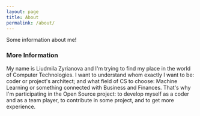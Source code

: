 ```yaml
---
layout: page
title: About
permalink: /about/
---
```


Some information about me!

### More Information

My name is Liudmila Zyrianova and I'm trying to find my place in the world of Computer Technologies. I want to understand whom exactly I want to be: coder or project's architect; and what field of CS to choose: Machine Learning or something connected with Business and Finances. That's why I'm participating in the Open Source project: to develop myself as a coder and as a team player, to contribute in some project, and to get more experience.

